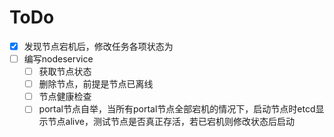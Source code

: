# ToDo
- [x] 发现节点宕机后，修改任务各项状态为
- [ ] 编写nodeservice
  - [ ] 获取节点状态
  - [ ] 删除节点，前提是节点已离线
  - [ ] 节点健康检查
  - [ ] portal节点自举，当所有portal节点全部宕机的情况下，启动节点时etcd显示节点alive，测试节点是否真正存活，若已宕机则修改状态后启动
